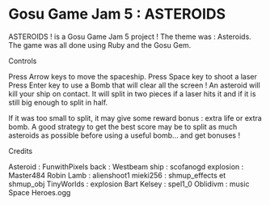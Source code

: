 # Gosu Game Jam 5 : ASTEROIDS

ASTEROIDS ! is a Gosu Game Jam 5 project ! The theme was : Asteroids. The game was all done using Ruby and the Gosu Gem.

Controls

Press Arrow keys to move the spaceship.
Press Space key to shoot a laser
Press Enter key to use a Bomb that will clear all the screen !
An asteroid will kill your ship on contact. It will split in two pieces if a laser hits it and if it is still big enough to split in half.

If it was too small to split, it may give some reward bonus : extra life or extra bomb. A good strategy to get the best score may be to split as much asteroids as possible before using a useful bomb... and get bonuses !

Credits

Asteroid : FunwithPixels
back : Westbeam
ship : scofanogd
explosion : Master484
Robin Lamb : alienshoot1
mieki256 : shmup_effects et shmup_obj
TinyWorlds : explosion
Bart Kelsey : spel1_0
Oblidivm : music Space Heroes.ogg
